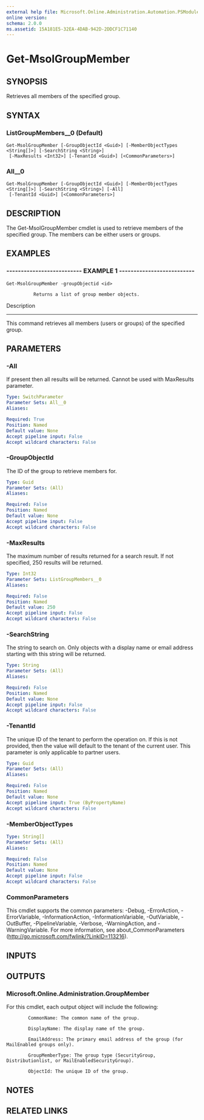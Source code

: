 ```yaml
---
external help file: Microsoft.Online.Administration.Automation.PSModule.dll-Help.xml
online version: 
schema: 2.0.0
ms.assetid: 15A181E5-32EA-4DAB-942D-2DDCF1C71140
---
```


# Get-MsolGroupMember

## SYNOPSIS
Retrieves all members of the specified group.

## SYNTAX

### ListGroupMembers__0 (Default)
```
Get-MsolGroupMember [-GroupObjectId <Guid>] [-MemberObjectTypes <String[]>] [-SearchString <String>]
 [-MaxResults <Int32>] [-TenantId <Guid>] [<CommonParameters>]
```

### All__0
```
Get-MsolGroupMember [-GroupObjectId <Guid>] [-MemberObjectTypes <String[]>] [-SearchString <String>] [-All]
 [-TenantId <Guid>] [<CommonParameters>]
```

## DESCRIPTION
The Get-MsolGroupMember cmdlet is used to retrieve members of the specified group.
The members can be either users or groups.

## EXAMPLES

### -------------------------- EXAMPLE 1 --------------------------
```
Get-MsolGroupMember -groupObjectid <id>

          Returns a list of group member objects.
```

Description

-----------

This command retrieves all members (users or groups) of the specified group.

## PARAMETERS

### -All
If present then all results will be returned. 
Cannot be used with MaxResults parameter.

```yaml
Type: SwitchParameter
Parameter Sets: All__0
Aliases: 

Required: True
Position: Named
Default value: None
Accept pipeline input: False
Accept wildcard characters: False
```

### -GroupObjectId
The ID of the group to retrieve members for.

```yaml
Type: Guid
Parameter Sets: (All)
Aliases: 

Required: False
Position: Named
Default value: None
Accept pipeline input: False
Accept wildcard characters: False
```

### -MaxResults
The maximum number of results returned for a search result.
If not specified, 250 results will be returned.

```yaml
Type: Int32
Parameter Sets: ListGroupMembers__0
Aliases: 

Required: False
Position: Named
Default value: 250
Accept pipeline input: False
Accept wildcard characters: False
```

### -SearchString
The string to search on.
Only objects with a display name or email address starting with this string will be returned.

```yaml
Type: String
Parameter Sets: (All)
Aliases: 

Required: False
Position: Named
Default value: None
Accept pipeline input: False
Accept wildcard characters: False
```

### -TenantId
The unique ID of the tenant to perform the operation on.
If this is not provided, then the value will default to the tenant of the current user.
This parameter is only applicable to partner users.

```yaml
Type: Guid
Parameter Sets: (All)
Aliases: 

Required: False
Position: Named
Default value: None
Accept pipeline input: True (ByPropertyName)
Accept wildcard characters: False
```

### -MemberObjectTypes


```yaml
Type: String[]
Parameter Sets: (All)
Aliases: 

Required: False
Position: Named
Default value: None
Accept pipeline input: False
Accept wildcard characters: False
```

### CommonParameters
This cmdlet supports the common parameters: -Debug, -ErrorAction, -ErrorVariable, -InformationAction, -InformationVariable, -OutVariable, -OutBuffer, -PipelineVariable, -Verbose, -WarningAction, and -WarningVariable. For more information, see about_CommonParameters (http://go.microsoft.com/fwlink/?LinkID=113216).

## INPUTS

## OUTPUTS

### Microsoft.Online.Administration.GroupMember
For this cmdlet, each output object will include the following:

            CommonName: The common name of the group.

            DisplayName: The display name of the group.

            EmailAddress: The primary email address of the group (for MailEnabled groups only).

            GroupMemberType: The group type (SecurityGroup, Distributionlist, or MailEnabledSecurityGroup).

            ObjectId: The unique ID of the group.

## NOTES

## RELATED LINKS


